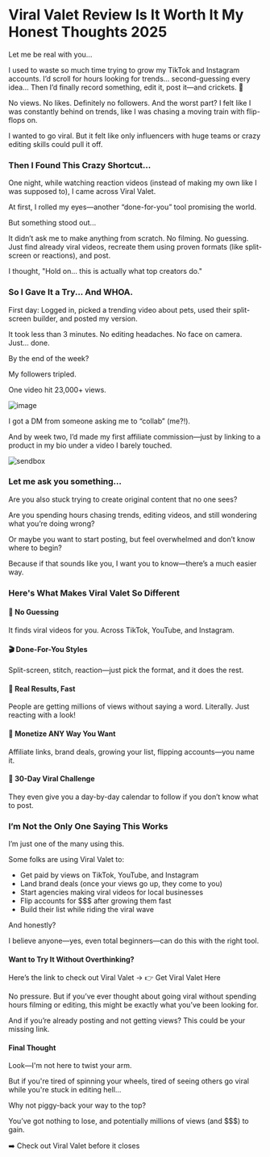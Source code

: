 # Viral Valet Review Is It Worth It My Honest Thoughts 2025

Let me be real with you...

I used to waste so much time trying to grow my TikTok and Instagram accounts.
I’d scroll for hours looking for trends... second-guessing every idea...
Then I’d finally record something, edit it, post it—and crickets. 🦗

No views. No likes. Definitely no followers.
And the worst part? I felt like I was constantly behind on trends, like I was chasing a moving train with flip-flops on.

I wanted to go viral.
But it felt like only influencers with huge teams or crazy editing skills could pull it off.

### Then I Found This Crazy Shortcut…

One night, while watching reaction videos (instead of making my own like I was supposed to),
I came across Viral Valet.

At first, I rolled my eyes—another “done-for-you” tool promising the world.

But something stood out...

It didn’t ask me to make anything from scratch.
No filming. No guessing.
Just find already viral videos, recreate them using proven formats (like split-screen or reactions), and post.

I thought, "Hold on... this is actually what top creators do."

### So I Gave It a Try... And WHOA.

First day:
Logged in, picked a trending video about pets, used their split-screen builder, and posted my version.

It took less than 3 minutes.
No editing headaches. No face on camera. Just… done.

By the end of the week?

My followers tripled.

One video hit 23,000+ views.

![image](https://github.com/user-attachments/assets/e028255b-1313-4905-8925-48747118a1f9)


I got a DM from someone asking me to “collab” (me?!).

And by week two, I’d made my first affiliate commission—just by linking to a product in my bio under a video I barely touched.

![sendbox](https://github.com/user-attachments/assets/115cd297-df8d-48dd-93c1-0f5643efc893)

### Let me ask you something...

Are you also stuck trying to create original content that no one sees?

Are you spending hours chasing trends, editing videos, and still wondering what you’re doing wrong?

Or maybe you want to start posting, but feel overwhelmed and don’t know where to begin?

Because if that sounds like you, I want you to know—there’s a much easier way.

### Here's What Makes Viral Valet So Different

#### 🎯 No Guessing
It finds viral videos for you. Across TikTok, YouTube, and Instagram.

#### 🎬 Done-For-You Styles
Split-screen, stitch, reaction—just pick the format, and it does the rest.

#### 🚀 Real Results, Fast
People are getting millions of views without saying a word. Literally. Just reacting with a look!

#### 💼 Monetize ANY Way You Want
Affiliate links, brand deals, growing your list, flipping accounts—you name it.

#### 📅 30-Day Viral Challenge
They even give you a day-by-day calendar to follow if you don’t know what to post.

### I’m Not the Only One Saying This Works

I’m just one of the many using this.

Some folks are using Viral Valet to:

- Get paid by views on TikTok, YouTube, and Instagram
- Land brand deals (once your views go up, they come to you)
- Start agencies making viral videos for local businesses
- Flip accounts for $$$ after growing them fast
- Build their list while riding the viral wave

And honestly?

I believe anyone—yes, even total beginners—can do this with the right tool.

#### Want to Try It Without Overthinking?

Here’s the link to check out Viral Valet →
👉 Get Viral Valet Here 

No pressure.
But if you’ve ever thought about going viral without spending hours filming or editing, this might be exactly what you’ve been looking for.

And if you’re already posting and not getting views?
This could be your missing link.


#### Final Thought
Look—I'm not here to twist your arm.

But if you're tired of spinning your wheels, tired of seeing others go viral while you're stuck in editing hell...

Why not piggy-back your way to the top?

You’ve got nothing to lose, and potentially millions of views (and $$$) to gain.

➡️ Check out Viral Valet before it closes






